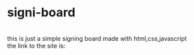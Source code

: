 ﻿# signi-board
 <br>
 this is just a simple signing board made with html,css,javascript
 <br>
 the link to the site is:
